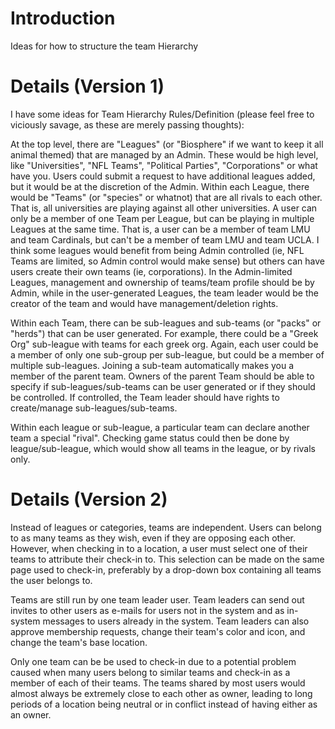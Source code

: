 # Introduction #

Ideas for how to structure the team Hierarchy

# Details (Version 1) #

I have some ideas for Team Hierarchy Rules/Definition (please feel free to viciously savage, as these are merely passing thoughts):

At the top level, there are "Leagues" (or "Biosphere" if we want to keep it all animal themed) that are managed by an Admin. These would be high level, like "Universities", "NFL Teams", "Political Parties", "Corporations" or what have you. Users could submit a request to have additional leagues added, but it would be at the discretion of the Admin.
Within each League, there would be "Teams" (or "species" or whatnot) that are all rivals to each other. That is, all universities are playing against all other universities. A user can only be a member of one Team per League, but can be playing in multiple Leagues at the same time. That is, a user can be a member of team LMU and team Cardinals, but can't be a member of team LMU and team UCLA. I think some leagues would benefit from being Admin controlled (ie, NFL Teams are limited, so Admin control would make sense) but others can have users create their own teams (ie, corporations). In the Admin-limited Leagues, management and ownership of teams/team profile should be by Admin, while in the user-generated Leagues, the team leader would be the creator of the team and would have management/deletion rights.

Within each Team, there can be sub-leagues and sub-teams (or "packs" or "herds") that can be user generated. For example, there could be a "Greek Org" sub-league with teams for each greek org. Again, each user could be a member of only one sub-group per sub-league, but could be a member of multiple sub-leagues. Joining a sub-team automatically makes you a member of the parent team. Owners of the parent Team should be able to specify if sub-leagues/sub-teams can be user generated or if they should be controlled. If controlled, the Team leader should have rights to create/manage sub-leagues/sub-teams.

Within each league or sub-league, a particular team can declare another team a special "rival". Checking game status could then be done by league/sub-league, which would show all teams in the league, or by rivals only.

# Details (Version 2) #

Instead of leagues or categories, teams are independent. Users can belong to as many teams as they wish, even if they are opposing each other. However, when checking in to a location, a user must select one of their teams to attribute their check-in to. This selection can be made on the same page used to check-in, preferably by a drop-down box containing all teams the user belongs to.

Teams are still run by one team leader user. Team leaders can send out invites to other users as e-mails for users not in the system and as in-system messages to users already in the system. Team leaders can also approve membership requests, change their team's color and icon, and change the team's base location.

Only one team can be be used to check-in due to a potential problem caused when many users belong to similar teams and check-in as a member of each of their teams. The teams shared by most users would almost always be extremely close to each other as owner, leading to long periods of a location being neutral or in conflict instead of having either as an owner.

<a href='Hidden comment: In progress, please edit/comment on.'></a>